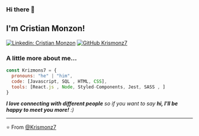 ### Hi there 👋

<h2> I'm Cristian Monzon!</h2>

[![Linkedin: Cristian Monzon](http://www.icorp.com.mx/blog/wp-content/uploads/2017/08/Logo-Linkedin-png.png)](https://www.linkedin.com/in/cristian-monzon/)
[![GitHub Krismonz7](https://img.shields.io/github/followers/thaiane?label=follow&style=social)](https://github.com/Krismonz7)


### A little more about me...  

```javascript
const Krizmons7 = {
  pronouns: "he" | "him",
  code: [Javascript, SQL , HTML, CSS],
  tools: [React.js , Node, Styled-Components, Jest, SASS , ]
}
```
 <em><b>I love connecting with different people</b> so if you want to say <b>hi, I'll be happy to meet you more!</b> :)</em>

---

⭐️ From [@Krismonz7](https://github.com/Krismonz7)

<!--
**Krismonz7/Krismonz7** is a ✨ _special_ ✨ repository because its `README.md` (this file) appears on your GitHub profile.

Here are some ideas to get you started:

- 🔭 I’m currently working on ...
- 🌱 I’m currently learning ...
- 👯 I’m looking to collaborate on ...
- 🤔 I’m looking for help with ...
- 💬 Ask me about ...
- 📫 How to reach me: ...
- 😄 Pronouns: ...
- ⚡ Fun fact: ...
-->
